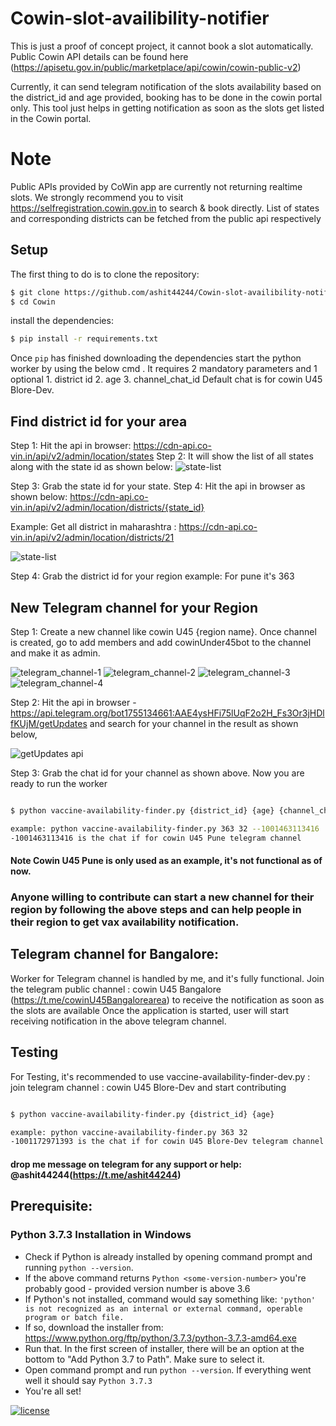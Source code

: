 # Cowin-slot-availibility-notifier

This is just a proof of concept project, it cannot book a slot automatically.
Public Cowin API details can be found here (https://apisetu.gov.in/public/marketplace/api/cowin/cowin-public-v2)

Currently, it can send telegram notification of the slots availability based on the district_id and age provided, booking has to be done in the cowin portal only.
This tool just helps in getting notification as soon as the slots get listed in the Cowin portal. 

# Note 

Public APIs provided by CoWin app are currently not returning realtime slots. We strongly recommend you to visit https://selfregistration.cowin.gov.in to search & book directly.
List of states and corresponding districts can be fetched from the public api respectively

## Setup

The first thing to do is to clone the repository:

```sh
$ git clone https://github.com/ashit44244/Cowin-slot-availibility-notifier.git
$ cd Cowin
```

install the dependencies:

```sh
$ pip install -r requirements.txt
```

Once `pip` has finished downloading the dependencies start the python worker by using 
the below cmd . It requires 2 mandatory parameters and 1 optional  1. district id 2. age 3. channel_chat_id
Default chat is for cowin U45 Blore-Dev. 

## Find district id for your area

Step 1: Hit the api in browser: https://cdn-api.co-vin.in/api/v2/admin/location/states
Step 2: It will show the list of all states along with the state id as shown below:
![state-list](img/states.PNG?raw=true)

Step 3: Grab the state id for your state.
Step 4: Hit the api in browser as shown below: https://cdn-api.co-vin.in/api/v2/admin/location/districts/{state_id}

Example: Get all district in maharashtra :  https://cdn-api.co-vin.in/api/v2/admin/location/districts/21

![state-list](img/district.PNG?raw=true)

Step 4: Grab the district id for your region example: For pune it's 363

## New Telegram channel for your Region

Step 1: Create a new channel like cowin U45 {region name}. Once channel is created, go to add members and add cowinUnder45bot
to the channel and make it as admin.

![telegram_channel-1](img/telegram-1.PNG?raw=true)
![telegram_channel-2](img/telegram-2.PNG?raw=true)
![telegram_channel-3](img/telegram-3.PNG?raw=true)
![telegram_channel-4](img/telegram-4.PNG?raw=true)

Step 2: Hit the api in browser - https://api.telegram.org/bot1755134661:AAE4ysHFi75lUqF2o2H_Fs3Or3jHDlfKUjM/getUpdates
 and search for your channel in the result as shown below, 

![getUpdates api](img/get_updates_api.PNG?raw=true)

Step 3: Grab the chat id for your channel as shown above. Now you are ready to run the worker



```sh

$ python vaccine-availability-finder.py {district_id} {age} {channel_chat_id}

example: python vaccine-availability-finder.py 363 32 --1001463113416
-1001463113416 is the chat if for cowin U45 Pune telegram channel


```
#### Note Cowin U45 Pune is only used as an example, it's not functional as of now.

### Anyone willing to contribute can start a new channel for their region by following the above steps and can help people in their region to get vax availability notification.

## Telegram channel for Bangalore:

Worker for Telegram channel is handled by me, and it's fully functional. 
Join the telegram public channel : cowin U45 Bangalore (https://t.me/cowinU45Bangalorearea) to receive the notification as soon as the slots are available
Once the application is started, user will start receiving notification in the above telegram channel.


## Testing

For Testing, it's recommended to use vaccine-availability-finder-dev.py : join telegram channel : cowin U45 Blore-Dev and start contributing

```sh

$ python vaccine-availability-finder.py {district_id} {age}

example: python vaccine-availability-finder.py 363 32
-1001172971393 is the chat if for cowin U45 Blore-Dev telegram channel


```

#### drop me message on telegram for any support or help: @ashit44244(https://t.me/ashit44244)


## Prerequisite:
### Python 3.7.3 Installation in Windows
- Check if Python is already installed by opening command prompt and running ```python --version```.
- If the above command returns ```Python <some-version-number>``` you're probably good - provided version number is above 3.6
- If Python's not installed, command would say something like: ```'python' is not recognized as an internal or external command, operable program or batch file.```
- If so, download the installer from: https://www.python.org/ftp/python/3.7.3/python-3.7.3-amd64.exe
- Run that. In the first screen of installer, there will be an option at the bottom to "Add Python 3.7 to Path". Make sure to select it.
- Open command prompt and run ```python --version```. If everything went well it should say ```Python 3.7.3```
- You're all set! 

[![license](https://img.shields.io/github/license/DAVFoundation/captain-n3m0.svg?style=flat-square)](https://github.com/DAVFoundation/captain-n3m0/blob/master/LICENSE)
